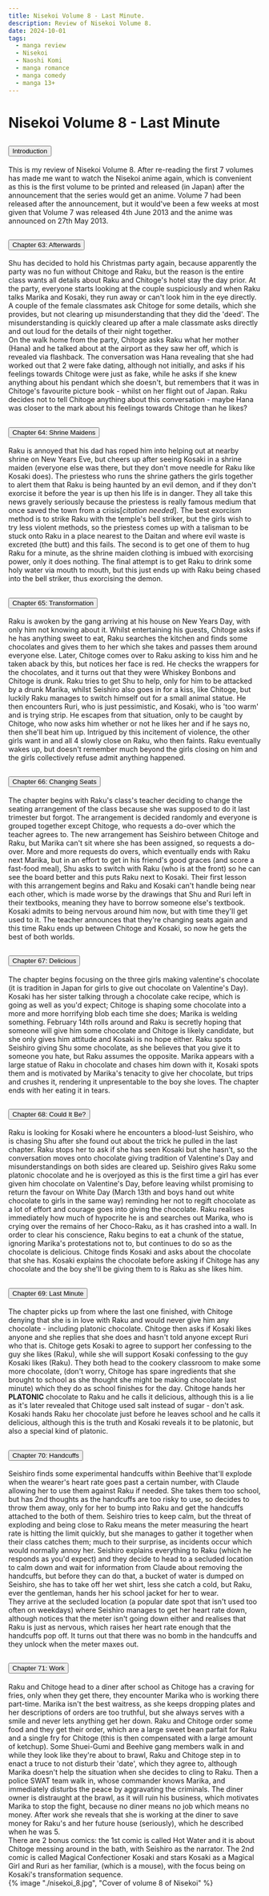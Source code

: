 ```yaml
---
title: Nisekoi Volume 8 - Last Minute.
description: Review of Nisekoi Volume 8.
date: 2024-10-01
tags:
  - manga review
  - Nisekoi
  - Naoshi Komi
  - manga romance
  - manga comedy
  - manga 13+
---
```


<div class="container fluid">
  <h1 class="col align-self-center">Nisekoi Volume 8 - Last Minute</h1>
  <div class="row justify-content-center">
    <div class="col-8">  
        <div class="accordion" id="accordionObject">
            <div class="accordion-item">
            <h2 class="accordion-header" id="headingOne">
                <button class="accordion-button" 
                    type="button" 
                    data-bs-toggle="collapse" 
                    data-bs-target="#collapseOne" 
                    aria-expanded="true" 
                    aria-controls="collapseOne">
                    Introduction
                </button>
            </h2>
                <div id="collapseOne" 
                    class="accordion-collapse collapse show" 
                    aria-labelledby="headingOne"
                    data-bs-parent="#accordionObject">
                    <div class="accordion-body">
                    This is my review of Nisekoi Volume 8. After re-reading the first 7 volumes has made me want to watch the Nisekoi anime again, which is convenient as this is the first volume to be printed and released (in Japan) after the announcement that the series would get an anime. Volume 7 had been released after the announcement, but it would've been a few weeks at most given that Volume 7 was released 4th June 2013 and the anime was announced on 27th May 2013. 
                    </div>
                </div>
            </div>
            <div class="accordion-item">
            <h2 class="accordion-header" id="headingTwo">
                <button class="accordion-button collapsed" 
                type="button" 
                data-bs-toggle="collapse" 
                data-bs-target="#collapseTwo" 
                aria-expanded="false" 
                aria-controls="collapseTwo">
                Chapter 63: Afterwards
                </button>
                </h2>
                <div id="collapseTwo" 
                    class="accordion-collapse collapse" 
                    aria-labelledby="headingTwo"
                    data-bs-parent="#accordionObject">
                    <div class="accordion-body">
                    Shu has decided to hold his Christmas party again, because apparently the party was no fun without Chitoge and Raku, but the reason is the entire class wants all details about Raku and Chitoge's hotel stay the day prior. At the party, everyone starts looking at the couple suspiciously and when Raku talks Marika and Kosaki, they run away or can't look him in the eye directly. A couple of the female classmates ask Chitoge for some details, which she provides, but not clearing up misunderstanding that they did the 'deed'. The misunderstanding is quickly cleared up after a male classmate asks directly and out loud for the details of their night together. <br />
                    On the walk home from the party, Chitoge asks Raku what her mother (Hana) and he talked about at the airport as they saw her off, which is revealed via flashback. The conversation was Hana revealing that she had worked out that 2 were fake dating, although not initially, and asks if his feelings towards Chitoge were just as fake, while he asks if she knew anything about his pendant which she doesn't, but remembers that it was in Chitoge's favourite picture book - whilst on her flight out of Japan. Raku decides not to tell Chitoge anything about this conversation - maybe Hana was closer to the mark about his feelings towards Chitoge than he likes? 
                    </div>
                </div>
            </div>
            <div class="accordion-item">
            <h2 class="accordion-header" id="headingThree">
                <button class="accordion-button collapsed" 
                type="button" 
                data-bs-toggle="collapse" 
                data-bs-target="#collapseThree" 
                aria-expanded="false" 
                aria-controls="collapseThree">
                Chapter 64: Shrine Maidens
                </button>
                </h2>
                <div id="collapseThree" 
                    class="accordion-collapse collapse" 
                    aria-labelledby="headingThree"
                    data-bs-parent="#accordionObject">
                    <div class="accordion-body">
                    Raku is annoyed that his dad has roped him into helping out at nearby shrine on New Years Eve, but cheers up after seeing Kosaki in a shrine maiden (everyone else was there, but they don't move needle for Raku like Kosaki does). The priestess who runs the shrine gathers the girls together to alert them that Raku is being haunted by an evil demon, and if they don't exorcise it before the year is up then his life is in danger. They all take this news gravely seriously because the priestess is really famous medium that once saved the town from a crisis[<i>citation needed</i>]. The best exorcism method is to strike Raku with the temple's bell striker, but the girls wish to try less violent methods, so the priestess comes up with a talisman to be stuck onto Raku in a place nearest to the Daitan and where evil waste is excreted (the butt) and this fails. The second is to get one of them to hug Raku for a minute, as the shrine maiden clothing is imbued with exorcising power, only it does nothing. The final attempt is to get Raku to drink some holy water via mouth to mouth, but this just ends up with Raku being chased into the bell striker, thus exorcising the demon.
                    </div>
                </div>
            </div>
            <div class="accordion-item">
            <h2 class="accordion-header" id="headingFour">
                <button class="accordion-button collapsed" 
                type="button" 
                data-bs-toggle="collapse" 
                data-bs-target="#collapseFour" 
                aria-expanded="false" 
                aria-controls="collapseFour">
                Chapter 65: Transformation
                </button>
                </h2>
                <div id="collapseFour" 
                    class="accordion-collapse collapse" 
                    aria-labelledby="headingFour"
                    data-bs-parent="#accordionObject">
                    <div class="accordion-body">
                    Raku is awoken by the gang arriving at his house on New Years Day, with only him not knowing about it. Whilst entertaining his guests, Chitoge asks if he has anything sweet to eat, Raku searches the kitchen and finds some chocolates and gives them to her which she takes and passes them around everyone else. Later, Chitoge comes over to Raku asking to kiss him and he taken aback by this, but notices her face is red. He checks the wrappers for the chocolates, and it turns out that they were Whiskey Bonbons and Chitoge is drunk. Raku tries to get Shu to help, only for him to be attacked by a drunk Marika, whilst Seishiro also goes in for a kiss, like Chitoge, but luckily Raku manages to switch himself out for a small animal statue. He then encounters Ruri, who is just pessimistic, and Kosaki, who is 'too warm' and is trying strip. He escapes from that situation, only to be caught by Chitoge, who now asks him whether or not he likes her and if he says no, then she'll beat him up. Intrigued by this incitement of violence, the other girls want in and all 4 slowly close on Raku, who then faints. Raku eventually wakes up, but doesn't remember much beyond the girls closing on him and the girls collectively refuse admit anything happened.
                    </div>
                </div>
            </div>
            <div class="accordion-item">
            <h2 class="accordion-header" id="headingFive">
                <button class="accordion-button collapsed" 
                type="button" 
                data-bs-toggle="collapse" 
                data-bs-target="#collapseFive" 
                aria-expanded="false" 
                aria-controls="collapseFive">
                Chapter 66: Changing Seats
                </button>
                </h2>
                <div id="collapseFive" 
                    class="accordion-collapse collapse" 
                    aria-labelledby="headingFive"
                    data-bs-parent="#accordionObject">
                    <div class="accordion-body">
                    The chapter begins with Raku's class's teacher deciding to change the seating arrangement of the class because she was supposed to do it last trimester but forgot. The arrangement is decided randomly and everyone is grouped together except Chitoge, who requests a do-over which the teacher agrees to. The new arrangement has Seishiro between Chitoge and Raku, but Marika can't sit where she has been assigned, so requests a do-over. More and more requests do overs, which eventually ends with Raku next Marika, but in an effort to get in his friend's good graces (and score a fast-food meal), Shu asks to switch with Raku (who is at the front) so he can see the board better and this puts Raku next to Kosaki. Their first lesson with this arrangement begins and Raku and Kosaki can't handle being near each other, which is made worse by the drawings that Shu and Ruri left in their textbooks, meaning they have to borrow someone else's textbook. Kosaki admits to being nervous around him now, but with time they'll get used to it. The teacher announces that they're changing seats again and this time Raku ends up between Chitoge and Kosaki, so now he gets the best of both worlds.
                    </div>
                </div>
            </div>
            <div class="accordion-item">
            <h2 class="accordion-header" id="headingSix">
                <button class="accordion-button collapsed" 
                type="button" 
                data-bs-toggle="collapse" 
                data-bs-target="#collapseSix" 
                aria-expanded="false" 
                aria-controls="collapseSix">
                Chapter 67: Delicious
                </button>
                </h2>
                <div id="collapseSix" 
                    class="accordion-collapse collapse" 
                    aria-labelledby="headingSix"
                    data-bs-parent="#accordionObject">
                    <div class="accordion-body">
                    The chapter begins focusing on the three girls making valentine's chocolate (it is tradition in Japan for girls to give out chocolate on Valentine's Day). Kosaki has her sister talking through a chocolate cake recipe, which is going as well as you'd expect; Chitoge is shaping some chocolate into a more and more horrifying blob each time she does; Marika is welding something. February 14th rolls around and Raku is secretly hoping that someone will give him some chocolate and Chitoge is likely candidate, but she only gives him attitude and Kosaki is no hope either. Raku spots Seishiro giving Shu some chocolate, as she believes that you give it to someone you hate, but Raku assumes the opposite. Marika appears with a large statue of Raku in chocolate and chases him down with it, Kosaki spots them and is motivated by Marika's tenacity to give her chocolate, but trips and crushes it, rendering it unpresentable to the boy she loves. The chapter ends with her eating it in tears. 
                    </div>
                </div>
            </div>
            <div class="accordion-item">
            <h2 class="accordion-header" id="headingSeven">
                <button class="accordion-button collapsed" 
                type="button" 
                data-bs-toggle="collapse" 
                data-bs-target="#collapseSeven" 
                aria-expanded="false" 
                aria-controls="collapseSeven">
                Chapter 68: Could It Be?
                </button>
                </h2>
                <div id="collapseSeven" 
                    class="accordion-collapse collapse" 
                    aria-labelledby="headingSeven"
                    data-bs-parent="#accordionObject">
                    <div class="accordion-body">
                      Raku is looking for Kosaki where he encounters a blood-lust Seishiro, who is chasing Shu after she found out about the trick he pulled in the last chapter. Raku stops her to ask if she has seen Kosaki but she hasn't, so the conversation moves onto chocolate giving tradition of Valentine's Day and misunderstandings on both sides are cleared up. Seishiro gives Raku some platonic chocolate and he is overjoyed as this is the first time a girl has ever given him chocolate on Valentine's Day, before leaving whilst promising to return the favour on White Day (March 13th and boys hand out white chocolate to girls in the same way) reminding her not to regift chocolate as a lot of effort and courage goes into giving the chocolate. Raku realises immediately how much of hypocrite he is and searches out Marika, who is crying over the remains of her Choco-Raku, as it has crashed into a wall. In order to clear his conscience, Raku begins to eat a chunk of the statue, ignoring Marika's protestations not to, but continues to do so as the chocolate is delicious. Chitoge finds Kosaki and asks about the chocolate that she has. Kosaki explains the chocolate before asking if Chitoge has any chocolate and the boy she'll be giving them to is Raku as she likes him. 
                    </div>
                </div>
            </div>
            <div class="accordion-item">
            <h2 class="accordion-header" id="headingEight">
                <button class="accordion-button collapsed" 
                type="button" 
                data-bs-toggle="collapse" 
                data-bs-target="#collapseEight" 
                aria-expanded="false" 
                aria-controls="collapseEight">
                Chapter 69: Last Minute
                </button>
                </h2>
                <div id="collapseEight" 
                    class="accordion-collapse collapse" 
                    aria-labelledby="headingEight"
                    data-bs-parent="#accordionObject">
                    <div class="accordion-body">
                    The chapter picks up from where the last one finished, with Chitoge denying that she is in love with Raku and would never give him any chocolate - including platonic chocolate. Chitoge then asks if Kosaki likes anyone and she replies that she does and hasn't told anyone except Ruri who that is. Chitoge gets Kosaki to agree to support her confessing to the guy she likes (Raku), while she will support Kosaki confessing to the guy Kosaki likes (Raku). They both head to the cookery classroom to make some more chocolate, (don't worry, Chitoge has spare ingredients that she brought to school as she thought she might be making chocolate last minute) which they do as school finishes for the day. Chitoge hands her <b>PLATONIC</b> chocolate to Raku and he calls it delicious, although this is a lie as it's later revealed that Chitoge used salt instead of sugar - don't ask. Kosaki hands Raku her chocolate just before he leaves school and he calls it delicious, although this is the truth and Kosaki reveals it to be platonic, but also a special kind of platonic. 
                    </div>
                </div>
            </div>
            <div class="accordion-item">
            <h2 class="accordion-header" id="headingNine">
                <button class="accordion-button collapsed" 
                type="button" 
                data-bs-toggle="collapse" 
                data-bs-target="#collapseNine" 
                aria-expanded="false" 
                aria-controls="collapseNine">
                Chapter 70: Handcuffs
                </button>
                </h2>
                <div id="collapseNine" 
                    class="accordion-collapse collapse" 
                    aria-labelledby="headingNine"
                    data-bs-parent="#accordionObject">
                    <div class="accordion-body">
                    Seishiro finds some experimental handcuffs within Beehive that'll explode when the wearer's heart rate goes past a certain number, with Claude allowing her to use them against Raku if needed. She takes them too school, but has 2nd thoughts as the handcuffs are too risky to use, so decides to throw them away, only for her to bump into Raku and get the handcuffs attached to the both of them. Seishiro tries to keep calm, but the threat of exploding and being close to Raku means the meter measuring the heart rate is hitting the limit quickly, but she manages to gather it together when their class catches them; much to their surprise, as incidents occur which would normally annoy her. Seishiro explains everything to Raku (which he responds as you'd expect) and they decide to head to a secluded location to calm down and wait for information from Claude about removing the handcuffs, but before they can do that, a bucket of water is dumped on Seishiro, she has to take off her wet shirt, less she catch a cold, but Raku, ever the gentleman, hands her his school jacket for her to wear. <br /> 
                    They arrive at the secluded location (a popular date spot that isn't used too often on weekdays) where Seishiro manages to get her heart rate down, although notices that the meter isn't going down either and realises that Raku is just as nervous, which raises her heart rate enough that the handcuffs pop off. It turns out that there was no bomb in the handcuffs and they unlock when the meter maxes out. 
                    </div>
                </div>
            </div>
            <div class="accordion-item">
            <h2 class="accordion-header" id="headingTen">
                <button class="accordion-button collapsed" 
                type="button" 
                data-bs-toggle="collapse" 
                data-bs-target="#collapseTen" 
                aria-expanded="false" 
                aria-controls="collapseTen">
                Chapter 71: Work
                </button>
            </h2>
                <div id="collapseTen" 
                    class="accordion-collapse collapse" 
                    aria-labelledby="headingTen"
                    data-bs-parent="#accordionObject">
                    <div class="accordion-body">
                   Raku and Chitoge head to a diner after school as Chitoge has a craving for fries, only when they get there, they encounter Marika who is working there part-time. Marika isn't the best waitress, as she keeps dropping plates and her descriptions of orders are too truthful, but she always serves with a smile and never lets anything get her down. Raku and Chitoge order some food and they get their order, which are a large sweet bean parfait for Raku and a single fry for Chitoge (this is then compensated with a large amount of ketchup). Some Shuei-Gumi and Beehive gang members walk in and while they look like they're about to brawl, Raku and Chitoge step in to enact a truce to not disturb their 'date', which they agree to, although Marika doesn't help the situation when she decides to cling to Raku. Then a police SWAT team walk in, whose commander knows Marika, and immediately disturbs the peace by aggravating the criminals. The diner owner is distraught at the brawl, as it will ruin his business, which motivates Marika to stop the fight, because no diner means no job which means no money. After work she reveals that she is working at the diner to save money for Raku's and her future house (seriously), which he described when he was 5.<br /> 
                    There are 2 bonus comics: the 1st comic is called Hot Water and it is about Chitoge messing around in the bath, with Seishiro as the narrator. The 2nd comic is called Magical Confectioner Kosaki and stars Kosaki as a Magical Girl and Ruri as her familiar, (which is a mouse), with the focus being on Kosaki's transformation sequence. 
                    </div>
                </div>
            </div>
        </div>
    </div>
        {% image "./nisekoi_8.jpg", "Cover of volume 8 of Nisekoi" %}
    </div>
  </div>
</div>